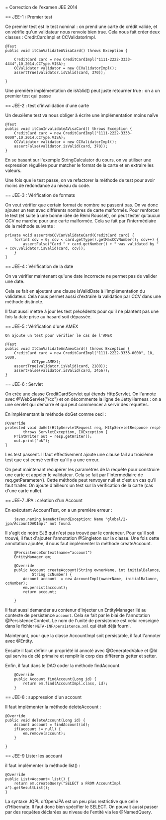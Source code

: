 = Correction de l'examen JEE 2014

== JEE-1 : Premier test

Ce premier test est le test nominal : on prend une carte de crédit valide, et on vérifie qu'un validateur nous renvoie bien true. Cela nous fait créer deux classes : CreditCardImpl et CCValidatorImpl.

    @Test
    public void itCanValidateAVisaCard() throws Exception {

        CreditCard card = new CreditCardImpl("1111-2222-3333-4444",10,2014,CCType.VISA);
        CCValidator validator = new CCValidatorImpl();
        assertTrue(validator.isValid(card, 370));

    }

Une première implémentation de isValid() peut juste retourner true : on a un premier test qui passe


== JEE-2 : test d'invalidation d'une carte

Un deuxième test va nous obliger à écrire une implémentation moins naïve

    @Test
    public void itCanInvalidateAVisaCard() throws Exception {
        CreditCard card = new CreditCardImpl("1111-2222-3333-0000",10,2014,CCType.VISA);
        CCValidator validator = new CCValidatorImpl();
        assertFalse(validator.isValid(card, 370));
    }

En se basant sur l'exemple StringCalculator du cours, on va utiliser une expression régulière pour matcher le format de la carte et en extraire les valeurs.

Une fois que le test passe, on va refactorer la méthode de test pour avoir moins de redondance au niveau du code.



== JEE-3 : Vérification de formats

On veut vérifier que certain format de nombre ne passent pas. On va donc ajouter un test avec différents nombres de carte malformés. Pour renforcer le test (et suite à une bonne idée de Rémi Roussel), on peut tester qu'aucun CCV ne marche pour une carte malformée. Cela se fait par l'intermédiaire de la méthode suivante :

    private void assertNoCCVCanValidateCard(CreditCard card) {
        for(int ccv = 0; ccv < card.getType().getMaxCCVNumber(); ccv++) {
            assertFalse("Card " + card.getNumber() + " was validated by " + ccv,validator.isValid(card, ccv));
        }
    }



== JEE-4 : Vérification de la date

On va vérifier maintenant qu'une date incorrecte ne permet pas de valider une date.

Cela se fait en ajoutant une clause isValidDate à l'implémentation du validateur. Cela nous permet aussi d'extraire la validation par CCV dans une méthode distincte.

Il faut aussi mettre à jour les test précédents pour qu'il ne plantent pas une fois la date prise au hasard soit dépassée.

== JEE-5 : Vérification d'une AMEX

    On ajoute un test pour vérifier le cas de l'AMEX

    @Test
    public void ItCanValidateAnAmexCard() throws Exception {
        CreditCard card = new CreditCardImpl("1111-2222-3333-0000", 10, 5000,
                CCType.AMEX);
        assertTrue(validator.isValid(card, 2180));
        assertFalse(validator.isValid(card, 3456));
    }

== JEE-6 : Servlet

On crée une classe CreditCardServlet qui étends HttpServlet. On l'annote avec @WebServlet("/cc") et on décommente la ligne de JettyHarness : on a une servlet qui démarre et qui peut commencer à servir des requêtes.

En implémentant la méthode doGet comme ceci :

    @Override
    protected void doGet(HttpServletRequest req, HttpServletResponse resp)
            throws ServletException, IOException {
        PrintWriter out = resp.getWriter();
        out.print("ok");
    }

Les test passent. Il faut effectivement ajoute une clause fail au troisième test que est censé vérifier qu'il y a une erreur.

On peut maintenant récupérer les paramètres de la requête pour construire une carte et appeler le validateur. Cela se fait par l'intermédiaire de req.getParameter(). Cette méthode peut renvoyer null et c'est un cas qu'il faut traiter. On ajoute d'ailleurs un test sur la vérification de la carte (cas d'une carte nulle).





== JEE-7 JPA : création d'un Account

En exécutant AccountTest, on a un première erreur :

        javax.naming.NameNotFoundException: Name "global/2-jpa/AccountDAOImpl" not found.

Il s'agit de notre EJB qui n'est pas trouvé par le conteneur. Pour qu'il soit trouvé, il faut d'ajouter l'annotation @Singleton sur la classe.
Une fois cette annotation ajoutée, il nous faut implémenter la méthode createAccount.

        @PersistenceContext(name="account")
        EntityManager em;

        @Override
        public Account createAccount(String ownerName, int initialBalance,
                String ccNumber) {
            Account account  = new AccountImpl(ownerName, initialBalance, ccNumber);
            em.persist(account);
            return account;

        }

Il faut aussi demander au contenur d'injecter un EntityManager lié au contexte de persistence `account`. Cela se fait par le biai de l'annotation @PersistenceContext. Le nom de l'unité de persistence est celui renseigné dans le fichier `META-INF/persistence.xml` qui était déjà fourni.

Maintenant, pour que la classe AccountImpl soit persistable, il faut l'annoter avec @Entity.

Ensuite il faut définir un propriété id annoté avec @GeneratedValue et @Id qui servira de clé primaire et remplir le corp des différents getter et setter.

Enfin, il faut dans le DAO coder la méthode findAccount.

        @Override
        public Account findAccount(Long id) {
            return em.find(AccountImpl.class, id);
        }

== JEE-8 : suppression d'un account

Il faut implémenter la méthode deleteAccount :

    @Override
    public void deleteAccount(Long id) {
        Account account = findAccount(id);
        if(account != null) {
            em.remove(account);
        }

    }

== JEE-9 Lister les account

il faut implémenter la méthode list() :

    @Override
    public List<Account> list() {
        return em.createQuery("SELECT a FROM AccountImpl a").getResultList();
    }

La syntaxe JQPL d'OpenJPA est un peu plus restrictive que celle d'Hibernate. Il faut donc bien spécifier le SELECT. On pouvait aussi passer par des requêtes déclarées au niveau de l'entité via les @NamedQuery.



